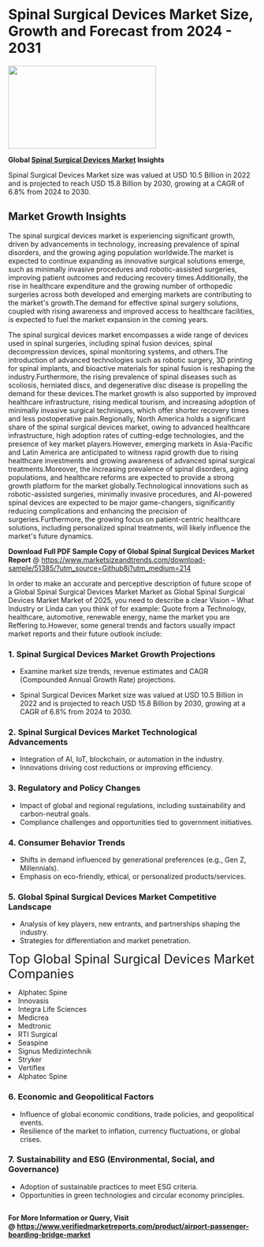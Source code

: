 <H1>Spinal Surgical Devices Market Size, Growth and Forecast from 2024 - 2031</H1><img class="aligncenter size-medium wp-image-584254" src="https://thirdeyenews.in/wp-content/uploads/2024/09/Global-Market-Research-300x168.jpeg" alt="" width="300" height="168" /><p><strong>Global&nbsp;<a href="https://www.marketsizeandtrends.com/download-sample/51385/?utm_source=Github8j?utm_medium=214">Spinal Surgical Devices Market</a> Insights</strong></p><p>Spinal Surgical Devices Market size was valued at USD 10.5 Billion in 2022 and is projected to reach USD 15.8 Billion by 2030, growing at a CAGR of 6.8% from 2024 to 2030.</p><p><h2>Market Growth Insights</h2> <p>The spinal surgical devices market is experiencing significant growth, driven by advancements in technology, increasing prevalence of spinal disorders, and the growing aging population worldwide.The market is expected to continue expanding as innovative surgical solutions emerge, such as minimally invasive procedures and robotic-assisted surgeries, improving patient outcomes and reducing recovery times.Additionally, the rise in healthcare expenditure and the growing number of orthopedic surgeries across both developed and emerging markets are contributing to the market's growth.The demand for effective spinal surgery solutions, coupled with rising awareness and improved access to healthcare facilities, is expected to fuel the market expansion in the coming years.</p> <p>The spinal surgical devices market encompasses a wide range of devices used in spinal surgeries, including spinal fusion devices, spinal decompression devices, spinal monitoring systems, and others.The introduction of advanced technologies such as robotic surgery, 3D printing for spinal implants, and bioactive materials for spinal fusion is reshaping the industry.Furthermore, the rising prevalence of spinal diseases such as scoliosis, herniated discs, and degenerative disc disease is propelling the demand for these devices.The market growth is also supported by improved healthcare infrastructure, rising medical tourism, and increasing adoption of minimally invasive surgical techniques, which offer shorter recovery times and less postoperative pain.Regionally, North America holds a significant share of the spinal surgical devices market, owing to advanced healthcare infrastructure, high adoption rates of cutting-edge technologies, and the presence of key market players.However, emerging markets in Asia-Pacific and Latin America are anticipated to witness rapid growth due to rising healthcare investments and growing awareness of advanced spinal surgical treatments.Moreover, the increasing prevalence of spinal disorders, aging populations, and healthcare reforms are expected to provide a strong growth platform for the market globally.Technological innovations such as robotic-assisted surgeries, minimally invasive procedures, and AI-powered spinal devices are expected to be major game-changers, significantly reducing complications and enhancing the precision of surgeries.Furthermore, the growing focus on patient-centric healthcare solutions, including personalized spinal treatments, will likely influence the market's future dynamics.<p><span class=""><strong>Download Full PDF Sample Copy of Global Spinal Surgical Devices Market Report</strong> @ <a href="https://www.marketsizeandtrends.com/download-sample/51385/?utm_source=Github8j?utm_medium=214" target="_blank">https://www.marketsizeandtrends.com/download-sample/51385/?utm_source=Github8j?utm_medium=214</a></span></p><p>In order to make an accurate and perceptive description of future scope of a Global&nbsp;Spinal Surgical Devices Market Market as Global&nbsp;Spinal Surgical Devices Market Market of 2025, you need to describe a clear Vision &ndash; What Industry or Linda can you think of for example: Quote from a Technology, healthcare, automotive, renewable energy, name the market you are Reffering to.However, some general trends and factors usually impact market reports and their future outlook include:</p><h3>1.&nbsp;<strong>Spinal Surgical Devices Market Growth Projections</strong></h3><ul><li>Examine market size trends, revenue estimates and CAGR (Compounded Annual Growth Rate) projections.</li><li><p>Spinal Surgical Devices Market size was valued at USD 10.5 Billion in 2022 and is projected to reach USD 15.8 Billion by 2030, growing at a CAGR of 6.8% from 2024 to 2030.</p></li></ul><h3>2.&nbsp;<strong>Spinal Surgical Devices Market Technological Advancements</strong></h3><ul><li>Integration of AI, IoT, blockchain, or automation in the industry.</li><li>Innovations driving cost reductions or improving efficiency.</li></ul><h3>3.&nbsp;<strong>Regulatory and Policy Changes</strong></h3><ul><li>Impact of global and regional regulations, including sustainability and carbon-neutral goals.</li><li>Compliance challenges and opportunities tied to government initiatives.</li></ul><h3>4.&nbsp;<strong>Consumer Behavior Trends</strong></h3><ul><li>Shifts in demand influenced by generational preferences (e.g., Gen Z, Millennials).</li><li>Emphasis on eco-friendly, ethical, or personalized products/services.</li></ul><h3>5.&nbsp;<strong>Global Spinal Surgical Devices Market Competitive Landscape</strong></h3><ul><li>Analysis of key players, new entrants, and partnerships shaping the industry.</li><li>Strategies for differentiation and market penetration.</li></ul><p data-pm-slice="1 1 []"><span style="color: inherit; font-family: inherit; font-size: 25px;">Top Global Spinal Surgical Devices Market Companies</span></p><div class="" data-test-id=""><p><li>Alphatec Spine</li><li> Innovasis</li><li> Integra Life Sciences</li><li> Medicrea</li><li> Medtronic</li><li> RTI Surgical</li><li> Seaspine</li><li> Signus Medizintechnik</li><li> Stryker</li><li> Vertiflex</li><li> Alphatec Spine</li></p></div><h3>6.&nbsp;<strong>Economic and Geopolitical Factors</strong></h3><ul><li>Influence of global economic conditions, trade policies, and geopolitical events.</li><li>Resilience of the market to inflation, currency fluctuations, or global crises.</li></ul><h3>7.&nbsp;<strong>Sustainability and ESG (Environmental, Social, and Governance)</strong></h3><ul><li>Adoption of sustainable practices to meet ESG criteria.</li><li>Opportunities in green technologies and circular economy principles.</li></ul><h2><strong style="font-size: 14px;">For More Information or Query, Visit @&nbsp;</strong><a style="background-color: #ffffff; font-size: 14px;" href="https://www.marketsizeandtrends.com/report/spinal-surgical-devices-market/" target="_blank">https://www.verifiedmarketreports.com/product/airport-passenger-boarding-bridge-market</a></h2>